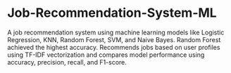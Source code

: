 # Job-Recommendation-System-ML
A job recommendation system using machine learning models like Logistic Regression, KNN, Random Forest, SVM, and Naive Bayes. Random Forest achieved the highest accuracy. Recommends jobs based on user profiles using TF-IDF vectorization and compares model performance using accuracy, precision, recall, and F1-score.

